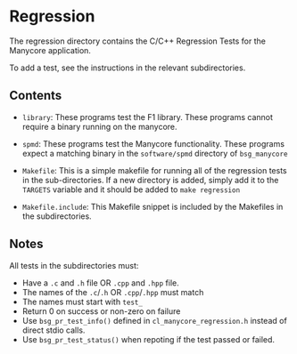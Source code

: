 # Regression

The regression directory contains the C/C++ Regression Tests for the Manycore
application. 

To add a test, see the instructions in the relevant subdirectories.

## Contents

   - `library`: These programs test the F1 library. These programs cannot
     require a binary running on the manycore.

   - `spmd`: These programs test the Manycore functionality. These programs
     expect a matching binary in the `software/spmd` directory of
     `bsg_manycore`

   - `Makefile`: This is a simple makefile for running all of the regression tests
     in the sub-directories. If a new directory is added, simply add it to the
     `TARGETS` variable and it should be added to `make regression`

   - `Makefile.include`: This Makefile snippet is included by the Makefiles in the
     subdirectories.

## Notes

All tests in the subdirectories must:

   - Have a `.c` and `.h` file OR `.cpp` and `.hpp` file. 
   - The names of the `.c`/`.h` OR `.cpp`/`.hpp` must match
   - The names must start with `test_`
   - Return 0 on success or non-zero on failure
   - Use `bsg_pr_test_info()` defined in `cl_manycore_regression.h` instead of direct stdio calls.
   - Use `bsg_pr_test_status()` when repoting if the test passed or failed.
